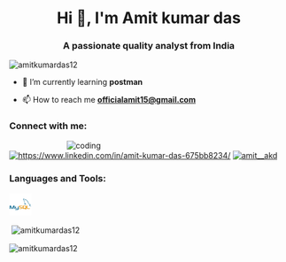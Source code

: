 <h1 align="center">Hi 👋, I'm Amit kumar das</h1>
<h3 align="center">A passionate quality analyst from India</h3>

<p align="left"> <img src="https://komarev.com/ghpvc/?username=amitkumardas12&label=Profile%20views&color=0e75b6&style=flat" alt="amitkumardas12" /> </p>

- 🌱 I’m currently learning **postman**

- 📫 How to reach me **officialamit15@gmail.com**

<h3 align="left">Connect with me:</h3>

<img align="right" alt="coding" width=400 src="https://www.lambdatest.com/resources/images/Software-Test-Management.gif">
<p align="left">
<a href="https://www.linkedin.com/in/amit-kumar-das-675bb8234/" target="blank"><img align="center" src="https://raw.githubusercontent.com/rahuldkjain/github-profile-readme-generator/master/src/images/icons/Social/linked-in-alt.svg" alt="https://www.linkedin.com/in/amit-kumar-das-675bb8234/" height="30" width="40" /></a>
<a href="https://instagram.com/amit__akd" target="blank"><img align="center" src="https://raw.githubusercontent.com/rahuldkjain/github-profile-readme-generator/master/src/images/icons/Social/instagram.svg" alt="amit__akd" height="30" width="40" /></a>
</p>

<h3 align="left">Languages and Tools:</h3>
<p align="left"> <a href="https://www.mysql.com/" target="_blank" rel="noreferrer"> <img src="https://raw.githubusercontent.com/devicons/devicon/master/icons/mysql/mysql-original-wordmark.svg" alt="mysql" width="40" height="40"/> </a> </p>

<p>&nbsp;<img align="center" src="https://github-readme-stats.vercel.app/api?username=amitkumardas12&show_icons=true&locale=en" alt="amitkumardas12" /></p>

<p><img align="center" src="https://github-readme-streak-stats.herokuapp.com/?user=amitkumardas12&" alt="amitkumardas12" /></p>
